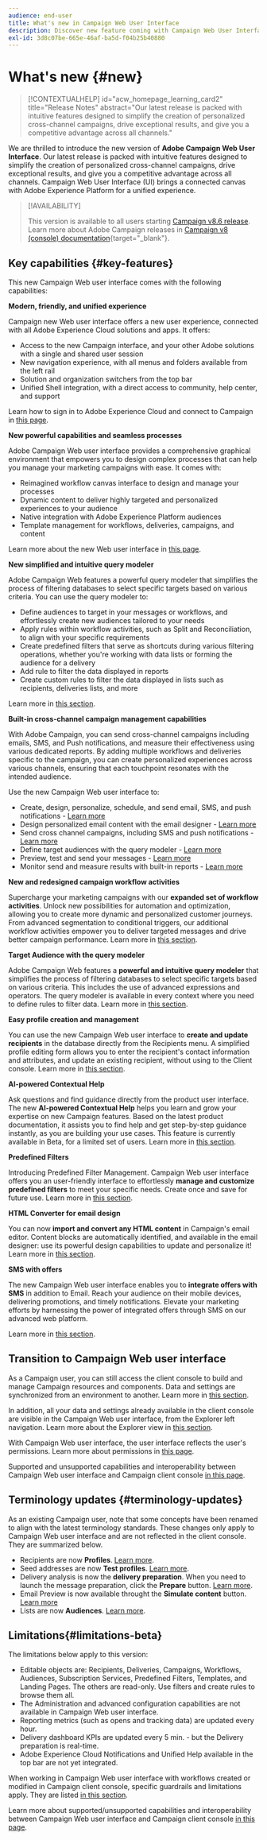 ```yaml
---
audience: end-user
title: What's new in Campaign Web User Interface
description: Discover new feature coming with Campaign Web User Interface
exl-id: 3d8c07be-665e-46af-ba5d-f04b25b40880
---
```


# What's new {#new}

>[!CONTEXTUALHELP]
>id="acw_homepage_learning_card2"
>title="Release Notes"
>abstract="Our latest release is packed with intuitive features designed to simplify the creation of personalized cross-channel campaigns, drive exceptional results, and give you a competitive advantage across all channels."

We are thrilled to introduce the new version of **Adobe Campaign Web User Interface**. Our latest release is packed with intuitive features designed to simplify the creation of personalized cross-channel campaigns, drive exceptional results, and give you a competitive advantage across all channels. Campaign Web User Interface (UI) brings a connected canvas with Adobe Experience Platform for a unified experience. 


>[!AVAILABILITY]
>
>This version is available to all users starting [Campaign v8.6 release](https://experienceleague.adobe.com/docs/campaign/campaign-v8/releases/release-notes.html). Learn more about Adobe Campaign releases in [Campaign v8 (console) documentation](https://experienceleague.adobe.com/docs/campaign/campaign-v8/releases/upgrades.html){target="_blank"}.


## Key capabilities {#key-features}

This new Campaign Web user interface comes with the following capabilities:

**Modern, friendly, and unified experience**

Campaign new Web user interface offers a new user experience, connected with all Adobe Experience Cloud solutions and apps. It offers:

* Access to the new Campaign interface, and your other Adobe solutions with a single and shared user session
* New navigation experience, with all menus and folders available from the left rail
* Solution and organization switchers from the top bar
* Unified Shell integration, with a direct access to community, help center, and support

Learn how to sign in to Adobe Experience Cloud and connect to Campaign in [this page](../get-started/connect-to-campaign.md).


**New powerful capabilities and seamless processes**

Adobe Campaign Web user interface provides a comprehensive graphical environment that empowers you to design complex processes that can help you manage your marketing campaigns with ease. It comes with:

* Reimagined workflow canvas interface to design and manage your processes
* Dynamic content to deliver highly targeted and personalized experiences to your audience
* Native integration with Adobe Experience Platform audiences
* Template management for workflows, deliveries, campaigns, and content

Learn more about the new Web user interface in [this page](../get-started/user-interface.md).

**New simplified and intuitive query modeler**

Adobe Campaign Web features a powerful query modeler that simplifies the process of filtering databases to select specific targets based on various criteria. You can use the query modeler to:

* Define audiences to target in your messages or workflows, and effortlessly create new audiences tailored to your needs
* Apply rules within workflow activities, such as Split and Reconciliation, to align with your specific requirements
* Create predefined filters that serve as shortcuts during various filtering operations, whether you're working with data lists or forming the audience for a delivery
* Add rule to filter the data displayed in reports
* Create custom rules to filter the data displayed in lists such as recipients, deliveries lists, and more

Learn more in [this section](../query/query-modeler-overview.md).


**Built-in cross-channel campaign management capabilities**

With Adobe Campaign, you can send cross-channel campaigns including emails, SMS, and Push notifications, and measure their effectiveness using various dedicated reports. By adding multiple workflows and deliveries specific to the campaign, you can create personalized experiences across various channels, ensuring that each touchpoint resonates with the intended audience. 

Use the new Campaign Web user interface to:

* Create, design, personalize, schedule, and send email, SMS, and push notifications - [Learn more](../msg/gs-messages.md)
* Design personalized email content with the email designer - [Learn more](../email/edit-content.md)
* Send cross channel campaigns, including SMS and push notifications - [Learn more](../workflows/activities/channels.md)
* Define target audiences with the query modeler - [Learn more](../audience/about-recipients.md)
* Preview, test and send your messages - [Learn more](../monitor/prepare-send.md)
* Monitor send and measure results with built-in reports - [Learn more](../reporting/delivery-reports.md)



**New and redesigned campaign workflow activities**

Supercharge your marketing campaigns with our **expanded set of workflow activities**. Unlock new possibilities for automation and optimization, allowing you to create more dynamic and personalized customer journeys. From advanced segmentation to conditional triggers, our additional workflow activities empower you to deliver targeted messages and drive better campaign performance. Learn more in [this section](../workflows/gs-workflows.md).


**Target Audience with the query modeler**

Adobe Campaign Web features a **powerful and intuitive query modeler** that simplifies the process of filtering databases to select specific targets based on various criteria. This includes the use of advanced expressions and operators. The query modeler is available in every context where you need to define rules to filter data. Learn more in [this section](../query/query-modeler-overview.md).

**Easy profile creation and management**

You can use the new Campaign Web user interface to **create and update recipients** in the database directly from the Recipients menu. A simplified profile editing form allows you to enter the recipient's contact information and attributes, and update an existing recipient, without using to the Client console. Learn more in [this section](../audience/about-recipients.md).

<!--
* Adobe Experience Manager (AEM) Integration
    
    With our AEM integration extended to web UI, you can easily manage assets and synchronize full HTML templates, empowering you to create captivating digital experiences without any hassle. 
    
    Elevate and streamline your content management capabilities on the web UI with this integration to boost productivity.
-->
<!--
* **Gen AI for Email content**

    Say goodbye to manual content creation and hello to efficient, data-driven campaigns with the power of Gen AI.  Our Gen AI technology utilizes advanced algorithms to **generate highly engaging and personalized content**. Drive higher open rates, click-through rates, and conversions with Gen AI's intelligent content generation. Stay ahead of the competition and elevate your email marketing game with Gen AI on email content.

    Learn more in [this section](../email/generative-gs.md).
-->

**AI-powered Contextual Help**

Ask questions and find guidance directly from the product user interface. The new **AI-powered Contextual Help** helps you learn and grow your expertise on new Campaign features. Based on the latest product documentation, it assists you to find help and get step-by-step guidance instantly, as you are building your use cases. This feature is currently available in Beta, for a limited set of users. Learn more in [this section](../get-started/using-ai.md).

**Predefined Filters**
    
Introducing Predefined Filter Management. Campaign Web user interface offers you an user-friendly interface to effortlessly **manage and customize predefined filters** to meet your specific needs. Create once and save for future use. Learn more in [this section](../get-started/predefined-filters.md).

**HTML Converter for email design**

You can now **import and convert any HTML content** in Campaign's email editor. Content blocks are automatically identified, and available in the email designer: use its powerful design capabilities to update and personalize it! Learn more in [this section](../email/existing-content.md).


**SMS with offers**

The new Campaign Web user interface enables you to **integrate offers with SMS** in addition to Email. Reach your audience on their mobile devices, delivering promotions, and timely notifications. Elevate your marketing efforts by harnessing the power of integrated offers through SMS on our advanced web platform.
   
Learn more in [this section](../msg/offers.md).

## Transition to Campaign Web user interface

As a Campaign user, you can still access the client console to build and manage Campaign resources and components. Data and settings are synchronized from an environment to another. Learn more in [this section](../get-started/get-started.md#ac-client).

In addition, all your data and settings already available in the client console are visible in the Campaign Web user interface, from the Explorer left navigation. Learn more about the Explorer view in [this section](../get-started/user-interface.md#user-interface-explorer).

With Campaign Web user interface, the user interface reflects the user's permissions. Learn more about permissions in [this page](../get-started/permissions.md).

Supported and unsupported capabilities and interoperability between Campaign Web user interface and Campaign client console [in this page](../get-started/capability-matrix.md). 

## Terminology updates {#terminology-updates}

As an existing Campaign user, note that some concepts have been renamed to align with the latest terminology standards. These changes only apply to Campaign Web user interface and are not reflected in the client console. They are summarized below.

* Recipients are now **Profiles**. [Learn more](../audience/gs-audiences-recipients.md).
* Seed addresses are now **Test profiles**. [Learn more](../preview-test/test-deliveries.md).
* Delivery analysis is now the **delivery preparation**. When you need to launch the message preparation, click the **Prepare** button. [Learn more](../monitor/prepare-send.md).
* Email Preview is now available throught the **Simulate content** button. [Learn more](../preview-test/preview-test.md)
* Lists are now **Audiences**. [Learn more](../audience/gs-audiences-recipients.md).

## Limitations{#limitations-beta}

The limitations below apply to this version:

* Editable objects are: Recipients, Deliveries, Campaigns, Workflows, Audiences, Subscription Services, Predefined Filters, Templates, and Landing Pages. The others are read-only. Use filters and create rules to browse them all.
* The Administration and advanced configuration capabilities are not available in Campaign Web user interface.
* Reporting metrics (such as opens and tracking data) are updated every hour.
* Delivery dashboard KPIs are updated every 5 min. - but the Delivery preparation is real-time.
* Adobe Experience Cloud Notifications and Unified Help available in the top bar are not yet integrated.

When working in Campaign Web user interface with workflows created or modified in Campaign client console, specific guardrails and limitations apply. They are listed [in this section](../get-started/guardrails.md).

Learn more about supported/unsupported capabilities and interoperability between Campaign Web user interface and Campaign client console [in this page](../get-started/capability-matrix.md). 
